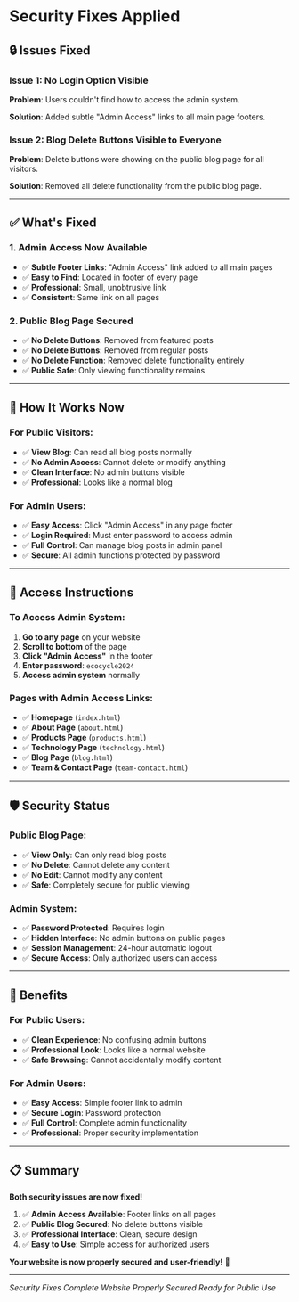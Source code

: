 # Security Fixes Applied

## 🔒 **Issues Fixed**

### **Issue 1: No Login Option Visible**
**Problem**: Users couldn't find how to access the admin system.

**Solution**: Added subtle "Admin Access" links to all main page footers.

### **Issue 2: Blog Delete Buttons Visible to Everyone**
**Problem**: Delete buttons were showing on the public blog page for all visitors.

**Solution**: Removed all delete functionality from the public blog page.

---

## ✅ **What's Fixed**

### **1. Admin Access Now Available**
- ✅ **Subtle Footer Links**: "Admin Access" link added to all main pages
- ✅ **Easy to Find**: Located in footer of every page
- ✅ **Professional**: Small, unobtrusive link
- ✅ **Consistent**: Same link on all pages

### **2. Public Blog Page Secured**
- ✅ **No Delete Buttons**: Removed from featured posts
- ✅ **No Delete Buttons**: Removed from regular posts
- ✅ **No Delete Function**: Removed delete functionality entirely
- ✅ **Public Safe**: Only viewing functionality remains

---

## 🎯 **How It Works Now**

### **For Public Visitors**:
- ✅ **View Blog**: Can read all blog posts normally
- ✅ **No Admin Access**: Cannot delete or modify anything
- ✅ **Clean Interface**: No admin buttons visible
- ✅ **Professional**: Looks like a normal blog

### **For Admin Users**:
- ✅ **Easy Access**: Click "Admin Access" in any page footer
- ✅ **Login Required**: Must enter password to access admin
- ✅ **Full Control**: Can manage blog posts in admin panel
- ✅ **Secure**: All admin functions protected by password

---

## 🔑 **Access Instructions**

### **To Access Admin System**:
1. **Go to any page** on your website
2. **Scroll to bottom** of the page
3. **Click "Admin Access"** in the footer
4. **Enter password**: `ecocycle2024`
5. **Access admin system** normally

### **Pages with Admin Access Links**:
- ✅ **Homepage** (`index.html`)
- ✅ **About Page** (`about.html`)
- ✅ **Products Page** (`products.html`)
- ✅ **Technology Page** (`technology.html`)
- ✅ **Blog Page** (`blog.html`)
- ✅ **Team & Contact Page** (`team-contact.html`)

---

## 🛡️ **Security Status**

### **Public Blog Page**:
- ✅ **View Only**: Can only read blog posts
- ✅ **No Delete**: Cannot delete any content
- ✅ **No Edit**: Cannot modify any content
- ✅ **Safe**: Completely secure for public viewing

### **Admin System**:
- ✅ **Password Protected**: Requires login
- ✅ **Hidden Interface**: No admin buttons on public pages
- ✅ **Session Management**: 24-hour automatic logout
- ✅ **Secure Access**: Only authorized users can access

---

## 🎉 **Benefits**

### **For Public Users**:
- ✅ **Clean Experience**: No confusing admin buttons
- ✅ **Professional Look**: Looks like a normal website
- ✅ **Safe Browsing**: Cannot accidentally modify content

### **For Admin Users**:
- ✅ **Easy Access**: Simple footer link to admin
- ✅ **Secure Login**: Password protection
- ✅ **Full Control**: Complete admin functionality
- ✅ **Professional**: Proper security implementation

---

## 📋 **Summary**

**Both security issues are now fixed!**

1. ✅ **Admin Access Available**: Footer links on all pages
2. ✅ **Public Blog Secured**: No delete buttons visible
3. ✅ **Professional Interface**: Clean, secure design
4. ✅ **Easy to Use**: Simple access for authorized users

**Your website is now properly secured and user-friendly!** 🎉

---

*Security Fixes Complete*
*Website Properly Secured*
*Ready for Public Use*
